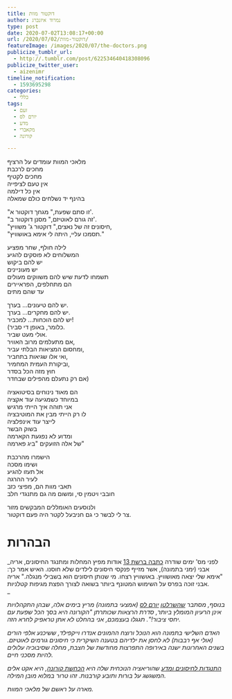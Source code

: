 ```yaml
---
title: דוקטור מוות
author: נמרוד איזנברג
type: post
date: 2020-07-02T13:08:17+00:00
url: /2020/07/02/דוקטור-מוות/
featureImage: /images/2020/07/the-doctors.png
publicize_tumblr_url:
  - http://.tumblr.com/post/622534640418308096
publicize_twitter_user:
  - aizenimr
timeline_notification:
  - 1593695298
categories:
  - כללי
tags:
  - זעם
  - יורם לס
  - מדע
  - מקאברי
  - קורונה

---
```

מלאכי המוות עומדים על הרציף  
מחכים לרכבת  
מחכים לקטיף  
אין טעם לציפייה  
אין כל דילמה  
בהינף יד נשלחים כולם שמאלה

"זו סתם שפעת," מגחך דוקטור א'.  
"זה גורם לאוטיזם," מסנן דוקטור ב'.  
"חיסונים זה של נאצים," דוקטור ג' משוויץ,  
"תסמכו עליי, היתה לי אימא באושוויץ."

לילה חולף, שחר מפציע  
המשלוחים לא פוסקים להגיע  
יש להם ביקוש  
יש מעוניינים  
תשמחו לדעת שיש להם משווקים מעולים  
הם מתחלפים, הפראיירים  
עד שהם מתים

יש להם טיעונים&#8230; בערך.  
יש להם מחקרים&#8230; בערך.  
יש להם הוכחות&#8230; למכביר!  
(כלומר, באופן די סביר.  
אולי מעט שביר.  
אם מתעלמים מרוב האוויר,  
ומחסום המציאות הבלתי עביר,  
ואי אלו שגיאות בתחביר,  
וביקורת העמית המחמיר,  
חוץ מזה הכל בסדר  
אם רק נתעלם מהפילים שבחדר)

הם מאוד נינוחים בסיטואציה  
במיוחד כשמגיעה עוד אקציה  
אני תוהה איך הייתי מרגיש  
לו רק הייתי מבין את המוטיבציה  
לייצר עוד אינפלציה  
בשוק הבשר  
ומדוע לא נפגעת הקארמה  
של אלה הזועקים "ביג פארמה"

הישמרו מהרכבת  
ושימו מסכה  
אל תעזו להגיע  
לעיר ההרגה  
תאבי מוות הם, מפיצי כזב  
חובבי ויטמין סי, ומשום מה גם מתנגדי חלב

ולנוסעים האומללים המבקשים מזור  
צר לי לבשר כי גם חניבעל לקטר היה פעם דוקטור.

# הבהרות

_לפני מס' ימים שודרה [כתבה ברשת 13][1] אודות מפיץ המחלות ומתנגד החיסונים, אריה אבני (ימני בתמונה), אשר מזייף פנקסי חיסונים לילדים שלא חוסנו. האיש אמר כך: "אימא שלי יצאה מאושוויץ. באושוויץ רצחו. מי שנותן חיסונים הוא בשבילי מנגלה." אריה אבני זוכה בפרס על השימוש המטונף ביותר בשואה לצורך הפצת מגיפות קטלניות.  
_ 

_בנוסף, מסתבר [שהשרלטן][2] [יורם לס][3] (אמצעי בתמונה) מריץ בימים אלה, שבהן התקהלויות אינן הרעיון המומלץ ביותר, סדרת הרצאות שכותרתן "הקורונה היא בסך הכל שפעת עם יחסי ציבור!". תגגלו בעצמכם, אני בהחלט לא אתן טראפיק לחרא הזה._

_האדם השלישי בתמונה הוא הנוכל ורוצח ההמונים אנדרו וייקפילד, ששיכנע אלפי הורים (אולי אף רבבות) לא לחסן את ילדיהם בטענה השיקרית כי חיסונים גורמים לאוטיזם. בשנים האחרונות ישנה באירופה התפרצות מחודשת של חצבת, מחלה שסיבוכיה עלולים להיות מסכני חיים._

_[התנגדות לחיסונים ומדע][4] שהוריאציה הנוכחית שלה היא [הכחשת קורונה][5], היא אקט אלים המשגשג על בורות ותובע קורבנות. זהו טרור במלוא מובן המילה._

_מארה על ראשם של מלאכי המוות._

 [1]: https://13news.co.il/item/news/domestic/health/vaccine-doctor-1085300/
 [2]: /2020/05/26/%d7%94%d7%a2%d7%a5-%d7%94%d7%99%d7%94%d7%99%d7%a8/
 [3]: /2020/05/29/%d7%9c%d7%a1/
 [4]: /2018/01/06/%d7%98%d7%95%d7%91%d7%aa-%d7%94%d7%a6%d7%99%d7%91%d7%95%d7%a8/
 [5]: /2020/03/31/%d7%a2%d7%a7%d7%95%d7%9e%d7%94-%d7%a0%d7%95%d7%a8%d7%95%d7%95%d7%92%d7%99%d7%aa-%d7%9b%d7%97%d7%95%d7%9c%d7%94/